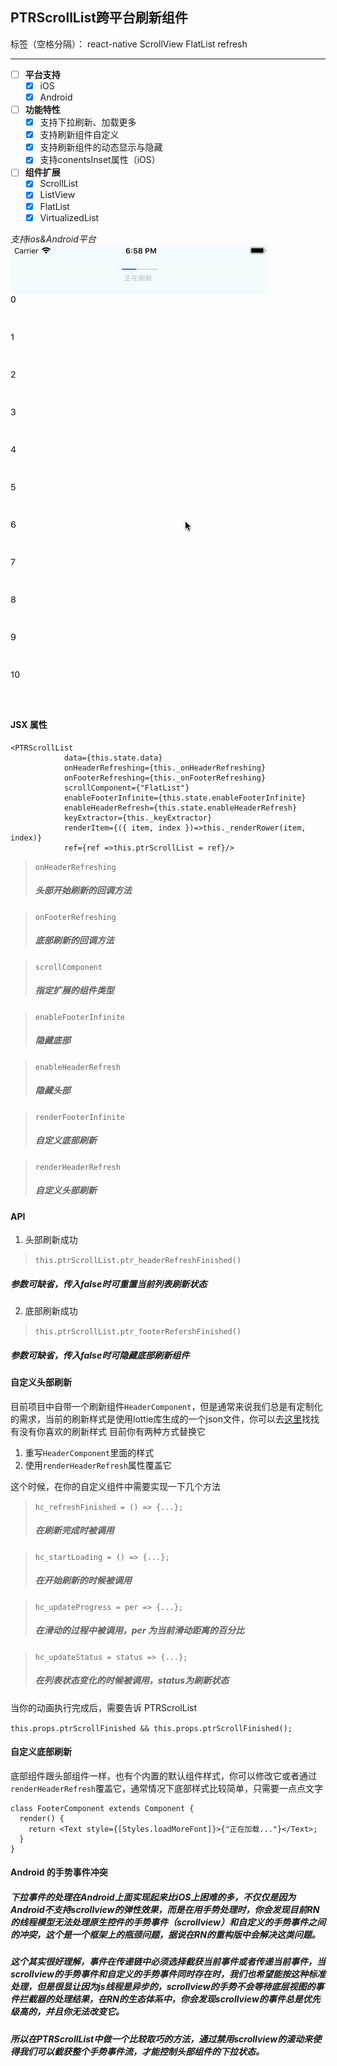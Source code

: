 ## PTRScrollList跨平台刷新组件

标签（空格分隔）： react-native ScrollView FlatList refresh

---

- [ ] **平台支持**
    - [x] iOS
    - [x] Android
- [ ] **功能特性**
    - [x] 支持下拉刷新、加载更多
    - [x] 支持刷新组件自定义
    - [x] 支持刷新组件的动态显示与隐藏
    - [x] 支持conentsInset属性（iOS）
- [ ] **组件扩展**
    - [x] ScrollList
    - [x] ListView
    - [x] FlatList
    - [x] VirtualizedList
    
*支持ios&Android平台*
<br>
![刷新动效](https://raw.githubusercontent.com/bird-xiong/PTRScrollList/master/11.gif)

#### JSX 属性 
```
<PTRScrollList
            data={this.state.data}
            onHeaderRefreshing={this._onHeaderRefreshing} 
            onFooterRefreshing={this._onFooterRefreshing} 
            scrollComponent={"FlatList"}    
            enableFooterInfinite={this.state.enableFooterInfinite} 
            enableHeaderRefresh={this.state.enableHeaderRefresh}
            keyExtractor={this._keyExtractor}
            renderItem={({ item, index })=>this._renderRower(item, index)}
            ref={ref =>this.ptrScrollList = ref}/>
```
>`onHeaderRefreshing`   
>##### *头部开始刷新的回调方法*

>`onFooterRefreshing`   
>##### *底部刷新的回调方法*

>`scrollComponent`      
>##### *指定扩展的组件类型*

>`enableFooterInfinite`
>##### *隐藏底部*

>`enableHeaderRefresh`  
>##### *隐藏头部*

>`renderFooterInfinite`  
>##### *自定义底部刷新*

>`renderHeaderRefresh`   
>##### *自定义头部刷新*

#### API
1. 头部刷新成功
> ```this.ptrScrollList.ptr_headerRefreshFinished()```
##### *参数可缺省，传入false时可重置当前列表刷新状态*

2. 底部刷新成功
> ```this.ptrScrollList.ptr_footerRefershFinished()```
##### *参数可缺省，传入false时可隐藏底部刷新组件*

#### 自定义头部刷新
目前项目中自带一个刷新组件```HeaderComponent```，但是通常来说我们总是有定制化的需求，当前的刷新样式是使用lottie库生成的一个json文件，你可以去[这里](https://www.lottiefiles.com/tag/loading)找找有没有你喜欢的刷新样式
目前你有两种方式替换它
1. 重写```HeaderComponent```里面的样式
2. 使用```renderHeaderRefresh```属性覆盖它

这个时候，在你的自定义组件中需要实现一下几个方法

>```hc_refreshFinished = () => {...};```
>##### *在刷新完成时被调用*

>```hc_startLoading = () => {...};```
>##### *在开始刷新的时候被调用*

>```hc_updateProgress = per => {...};```
>##### *在滑动的过程中被调用，per 为当前滑动距离的百分比*

>```hc_updateStatus = status => {...};```
>##### *在列表状态变化的时候被调用，status为刷新状态*

当你的动画执行完成后，需要告诉 PTRScrolList

```this.props.ptrScrollFinished && this.props.ptrScrollFinished();```

#### 自定义底部刷新
底部组件跟头部组件一样，也有个内置的默认组件样式，你可以修改它或者通过```renderHeaderRefresh```覆盖它，通常情况下底部样式比较简单，只需要一点点文字

```
class FooterComponent extends Component {
  render() {
    return <Text style={[Styles.loadMoreFont]}>{"正在加载..."}</Text>;
  }
}
```
#### Android 的手势事件冲突
##### 下拉事件的处理在Android上面实现起来比iOS上困难的多，不仅仅是因为Android不支持scrollview的弹性效果，而是在用手势处理时，你会发现目前RN的线程模型无法处理原生控件的手势事件（scrollview）和自定义的手势事件之间的冲突，这个是一个框架上的瓶颈问题，据说在RN的重构版中会解决这类问题。<br>
##### 这个其实很好理解，事件在传递链中必须选择截获当前事件或者传递当前事件，当scrollview的手势事件和自定义的手势事件同时存在时，我们也希望能按这种标准处理，但是很显让因为js线程是异步的，scrollview的手势不会等待底层视图的事件拦截器的处理结果，在RN的生态体系中，你会发现scrollview的事件总是优先级高的，并且你无法改变它。<br>
##### 所以在PTRScrollList中做一个比较取巧的方法，通过禁用scrollview的滚动来使得我们可以截获整个手势事件流，才能控制头部组件的下拉状态。<br>




    

